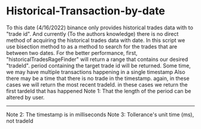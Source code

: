 # Historical-Transaction-by-date

To this date (4/16/2022) binance only provides historical trades data  with to "trade id". And currently (To the authors knowledge) there is no direct method of acquiring the historical trades data with date. In this script we use bisection method to as a method to search for the trades that are between two dates. For the better performance, first,  "historicalTradesRageFinder" will return a range that contains our  desired "tradeId". period containing the target trade id will be returned. Some time, we may have multiple transactions happening in a single timestamp Also there may be a time that there is no trade in the timestamp. again, in these cases we will return the most recent tradeId. in these cases we return the first tardeId that has happened Note 1: That the length of the period can be altered by user.

------------
Note 2: The timestamp is in milliseconds
Note 3: Tollerance's unit time (ms), not tradeId
